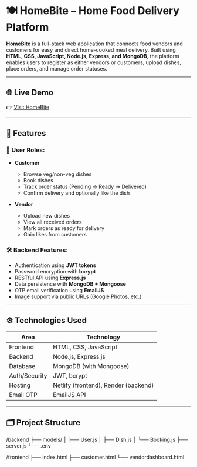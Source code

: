# 🍽️ HomeBite – Home Food Delivery Platform

**HomeBite** is a full-stack web application that connects food vendors and customers for easy and direct home-cooked meal delivery. 
Built using **HTML, CSS, JavaScript, Node.js, Express, and MongoDB**,
the platform enables users to register as either vendors or customers, upload dishes, place orders, and manage order statuses.

---

## 🌐 Live Demo

👉 [Visit HomeBite](https://homebite.netlify.app)

---

## 📌 Features

### 👥 User Roles:
- **Customer**
  - Browse veg/non-veg dishes
  - Book dishes
  - Track order status (Pending → Ready → Delivered)
  - Confirm delivery and optionally like the dish

- **Vendor**
  - Upload new dishes
  - View all received orders
  - Mark orders as ready for delivery
  - Gain likes from customers

### 🛠️ Backend Features:
- Authentication using **JWT tokens**
- Password encryption with **bcrypt**
- RESTful API using **Express.js**
- Data persistence with **MongoDB + Mongoose**
- OTP email verification using **EmailJS**
- Image support via public URLs (Google Photos, etc.)

---

## ⚙️ Technologies Used

| Area         | Technology              |
|--------------|-------------------------|
| Frontend     | HTML, CSS, JavaScript   |
| Backend      | Node.js, Express.js     |
| Database     | MongoDB (with Mongoose) |
| Auth/Security| JWT, bcrypt             |
| Hosting      | Netlify (frontend), Render (backend) |
| Email OTP    | EmailJS API             |

---

## 🗂️ Project Structure
/backend
├── models/
│ ├── User.js
│ ├── Dish.js
│ └── Booking.js
├── server.js
└── .env

/frontend
├── index.html
├── customer.html
└── vendordashboard.html
